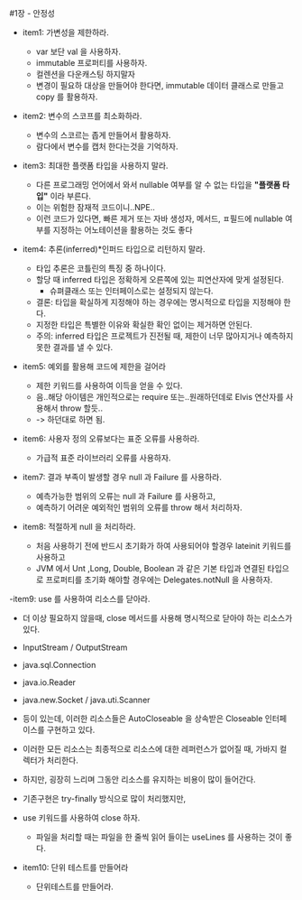 #1장 - 안정성

- item1: 가변성을 제한하라.
  - var 보단 val 을 사용하자.
  - immutable 프로퍼티를 사용하자.
  - 컬렌션을 다운캐스팅 하지말자
  - 변경이 필요하 대상을 만들어야 한다면, immutable 데이터 클래스로 만들고 copy 를 활용하자.

- item2: 변수의 스코프를 최소화하라.
  - 변수의 스코르는 좁게 만들어서 활용하자.
  - 람다에서 변수를 캡처 한다는것을 기억하자.

- item3: 최대한 플랫폼 타입을 사용하지 말라.
  - 다른 프로그래밍 언어에서 와서 nullable 여부를 알 수 없는 타입을 **"플랫폼 타입"** 이라 부른다.
  - 이는 위험한 잠재적 코드이니..NPE..
  - 이런 코드가 있다면, 빠른 제거 또는 자바 생성자, 메서드, ㅍ필드에 nullable 여부를 지정하는 어노테이션을 활용하는 것도 좋다

- item4: 추론(inferred)*인퍼드 타입으로 리턴하지 말라.
  - 타입 추론은 코틀린의 특징 중 하나이다.
  - 할당 때 inferred 타입은 정확하게 오른쪽에 있는 피연산자에 맞게 설정된다.
    - 슈펴클래스 또는 인터페이스로는 설정되지 않는다.
  - 결론: 타입을 확실하게 지정해야 하는 경우에는 명시적으로 타입을 지정해야 한다.
  - 지정한 타입은 특별한 이유와 확실한 확인 없이는 제거하면 안된다.
  - 주의: inferred 타입은 프로젝트가 진전될 때, 제한이 너무 많아지거나 예측하지 못한 결과를 낼 수 있다.

- item5: 예외를 활용해 코드에 제한을 걸어라
  - 제한 키워드를 사용하여 이득을 얻을 수 있다.
  - 음..해당 아이템은 개인적으로는 require 또는..원래하던데로 Elvis 연산자를 사용해서 throw 할듯..
  - -> 하던대로 하면 됨.

- item6: 사용자 정의 오류보다는 표준 오류를 사용하라.
  - 가급적 표준 라이브러리 오류를 사용하자.

- item7: 결과 부족이 발생할 경우 null 과 Failure 를 사용하라.
  - 예측가능한 범위의 오류는 null 과 Failure 를 사용하고, 
  - 예측하기 어려운 예외적인 범위의 오류를 throw 해서 처리하자.

- item8: 적절하게 null 을 처리하라.
  - 처음 사용하기 전에 반드시 초기화가 하여 사용되어야 할경우 lateinit 키워드를 사용하고
  - JVM 에서 Unt ,Long, Double, Boolean 과 같은 기본 타입과 연결된 타입으로 프로퍼티를 초기화 해야할 경우에는 Delegates.notNull 을 사용하자.

-item9: use 를 사용하여 리소스를 닫아라.
  - 더 이상 필요하지 않을때, close 메서드를 사용해 명시적으로 닫아야 하는 리소스가 있다.
  - InputStream / OutputStream
  - java.sql.Connection
  - java.io.Reader
  - java.new.Socket / java.uti.Scanner
  - 등이 있는데, 이러한 리소스들은 AutoCloseable 을 상속받은 Closeable 인터페이스를 구현하고 있다.
  - 이러한 모든 리소스는 최종적으로 리소스에 대한 레퍼런스가 없어질 때, 가바지 컬렉터가 처리한다.
  - 하지만, 굉장히 느리며 그동안 리소스를 유지하는 비용이 많이 들어간다.
  - 기존구현은 try-finally 방식으로 많이 처리했지만, 
  - use 키워드를 사용하여 close 하자.
    - 파일을 처리할 때는 파일을 한 줄씩 읽어 들이는 useLines 를 사용하는 것이 좋다.
  
  - item10: 단위 테스트를 만들어라
    - 단위테스트를 만들어라.
